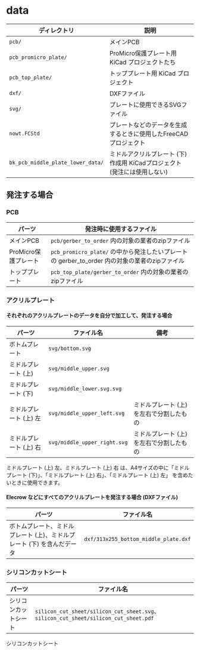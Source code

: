 # data

| ディレクトリ                      | 説明                                                                      |
|-----------------------------------|---------------------------------------------------------------------------|
| `pcb/`                            | メインPCB                                                                 |
| `pcb_promicro_plate/`             | ProMicro保護プレート用 KiCad プロジェクトたち                             |
| `pcb_top_plate/`                  | トッププレート用 KiCad プロジェクト                                       |
| `dxf/`                            | DXFファイル                                                               |
| `svg/`                            | プレートに使用できるSVGファイル                                           |
| `nowt.FCStd`                      | プレートなどのデータを生成するときに使用したFreeCADプロジェクト           |
| `bk_pcb_middle_plate_lower_data/` | ミドルアクリルプレート (下) 作成用 KiCadプロジェクト (発注には使用しない) |

## 発注する場合

### PCB

| パーツ               | 発注時に使用するファイル                                                                       |
|----------------------|------------------------------------------------------------------------------------------------|
| メインPCB            | `pcb/gerber_to_order` 内の対象の業者のzipファイル                                              |
| ProMicro保護プレート | `pcb_promicro_plate/` の中から発注したいプレートの gerber_to_order 内の対象の業者のzipファイル |
| トッププレート       | `pcb_top_plate/gerber_to_order` 内の対象の業者のzipファイル                                    |

### アクリルプレート

#### それぞれのアクリルプレートのデータを自分で加工して、発注する場合

| パーツ                 | ファイル名                   | 備考                                     |
|------------------------|------------------------------|------------------------------------------|
| ボトムプレート         | `svg/bottom.svg`             |                                          |
| ミドルプレート (上)    | `svg/middle_upper.svg`       |                                          |
| ミドルプレート (下)    | `svg/middle_lower.svg.svg`   |                                          |
| ミドルプレート (上) 左 | `svg/middle_upper_left.svg`  | ミドルプレート (上) を左右で分割したもの |
| ミドルプレート (上) 右 | `svg/middle_upper_right.svg` | ミドルプレート (上) を左右で分割したもの |

ミドルプレート (上) 左、ミドルプレート (上) 右 は、A4サイズの中に「ミドルプレート (下)」、「ミドルプレート (上) 右」、「ミドルプレート (上) 左」 を含めたいときに使用できます。

#### Elecrow などにすべてのアクリルプレートを発注する場合 (DXFファイル)

| パーツ                                                                  | ファイル名                            |
|-------------------------------------------------------------------------|---------------------------------------|
| ボトムプレート、ミドルプレート (上)、ミドルプレート (下) を含んだデータ | `dxf/313x255_bottom_middle_plate.dxf` |

### シリコンカットシート

| パーツ                 | ファイル名                  |
|------------------------|-----------------------------|
| シリコンカットシート | `silicon_cut_sheet/silicon_cut_sheet.svg`、`silicon_cut_sheet/silicon_cut_sheet.pdf` |

シリコンカットシート
